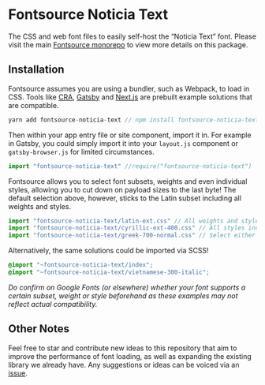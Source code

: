 # Fontsource Noticia Text

The CSS and web font files to easily self-host the “Noticia Text” font. Please visit the main [Fontsource monorepo](https://github.com/DecliningLotus/fontsource) to view more details on this package.

## Installation

Fontsource assumes you are using a bundler, such as Webpack, to load in CSS. Tools like [CRA](https://create-react-app.dev/), [Gatsby](https://www.gatsbyjs.org/) and [Next.js](https://nextjs.org/) are prebuilt example solutions that are compatible.

```javascript
yarn add fontsource-noticia-text // npm install fontsource-noticia-text
```

Then within your app entry file or site component, import it in. For example in Gatsby, you could simply import it into your `layout.js` component or `gatsby-browser.js` for limited circumstances.

```javascript
import "fontsource-noticia-text" //require("fontsource-noticia-text")
```

Fontsource allows you to select font subsets, weights and even individual styles, allowing you to cut down on payload sizes to the last byte! The default selection above, however, sticks to the Latin subset including all weights and styles.

```javascript
import "fontsource-noticia-text/latin-ext.css" // All weights and styles included.
import "fontsource-noticia-text/cyrillic-ext-400.css" // All styles included.
import "fontsource-noticia-text/greek-700-normal.css" // Select either normal or italic.
```

Alternatively, the same solutions could be imported via SCSS!

```scss
@import "~fontsource-noticia-text/index";
@import "~fontsource-noticia-text/vietnamese-300-italic";
```

_Do confirm on Google Fonts (or elsewhere) whether your font supports a certain subset, weight or style beforehand as these examples may not reflect actual compatibility._

## Other Notes

Feel free to star and contribute new ideas to this repository that aim to improve the performance of font loading, as well as expanding the existing library we already have. Any suggestions or ideas can be voiced via an [issue](https://github.com/DecliningLotus/fontsource/issues).
